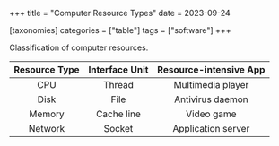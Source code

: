 +++
title = "Computer Resource Types"
date = 2023-09-24

[taxonomies]
categories = ["table"]
tags = ["software"]
+++

Classification of computer resources.

<!-- more -->

| Resource Type | Interface Unit | Resource-intensive App |
|:-------------:|:--------------:|:----------------------:|
|      CPU      |     Thread     |   Multimedia player    |
|     Disk      |      File      |    Antivirus daemon    |
|    Memory     |   Cache line   |       Video game       |
|    Network    |     Socket     |   Application server   |

